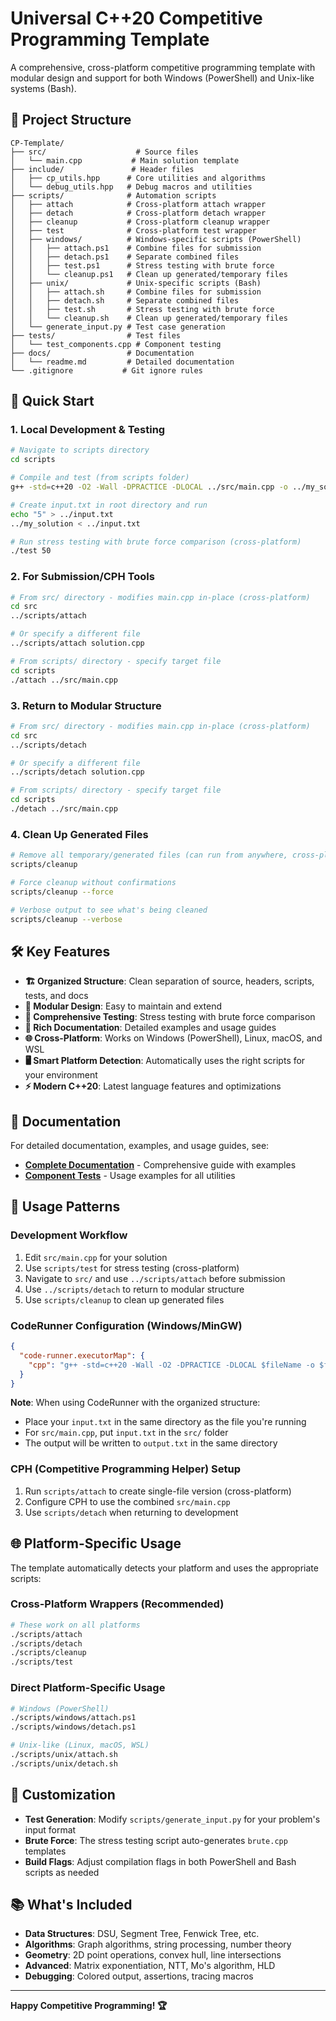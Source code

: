 # Universal C++20 Competitive Programming Template

A comprehensive, cross-platform competitive programming template with modular design and support for both Windows (PowerShell) and Unix-like systems (Bash).

## 📁 Project Structure

```
CP-Template/
├── src/                    # Source files
│   └── main.cpp           # Main solution template
├── include/               # Header files
│   ├── cp_utils.hpp      # Core utilities and algorithms
│   └── debug_utils.hpp   # Debug macros and utilities
├── scripts/              # Automation scripts
│   ├── attach            # Cross-platform attach wrapper
│   ├── detach            # Cross-platform detach wrapper
│   ├── cleanup           # Cross-platform cleanup wrapper
│   ├── test              # Cross-platform test wrapper
│   ├── windows/          # Windows-specific scripts (PowerShell)
│   │   ├── attach.ps1    # Combine files for submission
│   │   ├── detach.ps1    # Separate combined files
│   │   ├── test.ps1      # Stress testing with brute force
│   │   └── cleanup.ps1   # Clean up generated/temporary files
│   ├── unix/             # Unix-specific scripts (Bash)
│   │   ├── attach.sh     # Combine files for submission
│   │   ├── detach.sh     # Separate combined files
│   │   ├── test.sh       # Stress testing with brute force
│   │   └── cleanup.sh    # Clean up generated/temporary files
│   └── generate_input.py # Test case generation
├── tests/                # Test files
│   └── test_components.cpp # Component testing
├── docs/                 # Documentation
│   └── readme.md         # Detailed documentation
└── .gitignore           # Git ignore rules
```

## 🚀 Quick Start

### 1. **Local Development & Testing**

```bash
# Navigate to scripts directory
cd scripts

# Compile and test (from scripts folder)
g++ -std=c++20 -O2 -Wall -DPRACTICE -DLOCAL ../src/main.cpp -o ../my_solution

# Create input.txt in root directory and run
echo "5" > ../input.txt
../my_solution < ../input.txt

# Run stress testing with brute force comparison (cross-platform)
./test 50
```

### 2. **For Submission/CPH Tools**

```bash
# From src/ directory - modifies main.cpp in-place (cross-platform)
cd src
../scripts/attach

# Or specify a different file
../scripts/attach solution.cpp

# From scripts/ directory - specify target file
cd scripts
./attach ../src/main.cpp
```

### 3. **Return to Modular Structure**

```bash
# From src/ directory - modifies main.cpp in-place (cross-platform)
cd src
../scripts/detach

# Or specify a different file
../scripts/detach solution.cpp

# From scripts/ directory - specify target file
cd scripts
./detach ../src/main.cpp
```

### 4. **Clean Up Generated Files**

```bash
# Remove all temporary/generated files (can run from anywhere, cross-platform)
scripts/cleanup

# Force cleanup without confirmations
scripts/cleanup --force

# Verbose output to see what's being cleaned
scripts/cleanup --verbose
```

## 🛠️ Key Features

- **🏗️ Organized Structure**: Clean separation of source, headers, scripts, tests, and docs
- **🔧 Modular Design**: Easy to maintain and extend
- **🧪 Comprehensive Testing**: Stress testing with brute force comparison
- **📝 Rich Documentation**: Detailed examples and usage guides
- **🌐 Cross-Platform**: Works on Windows (PowerShell), Linux, macOS, and WSL
- **🖥️ Smart Platform Detection**: Automatically uses the right scripts for your environment
- **⚡ Modern C++20**: Latest language features and optimizations

## 📖 Documentation

For detailed documentation, examples, and usage guides, see:

- **[Complete Documentation](docs/readme.md)** - Comprehensive guide with examples
- **[Component Tests](tests/test_components.cpp)** - Usage examples for all utilities

## 🎯 Usage Patterns

### **Development Workflow**

1. Edit `src/main.cpp` for your solution
2. Use `scripts/test` for stress testing (cross-platform)
3. Navigate to `src/` and use `../scripts/attach` before submission
4. Use `../scripts/detach` to return to modular structure
5. Use `scripts/cleanup` to clean up generated files

### **CodeRunner Configuration (Windows/MinGW)**

```json
{
  "code-runner.executorMap": {
    "cpp": "g++ -std=c++20 -Wall -O2 -DPRACTICE -DLOCAL $fileName -o $fileNameWithoutExt.exe; if ($?) { Get-Content input.txt | ./$fileNameWithoutExt.exe > output.txt }"
  }
}
```

**Note**: When using CodeRunner with the organized structure:

- Place your `input.txt` in the same directory as the file you're running
- For `src/main.cpp`, put `input.txt` in the `src/` folder
- The output will be written to `output.txt` in the same directory

### **CPH (Competitive Programming Helper) Setup**

1. Run `scripts/attach` to create single-file version (cross-platform)
2. Configure CPH to use the combined `src/main.cpp`
3. Use `scripts/detach` when returning to development

## 🌐 Platform-Specific Usage

The template automatically detects your platform and uses the appropriate scripts:

### **Cross-Platform Wrappers** (Recommended)

```bash
# These work on all platforms
./scripts/attach
./scripts/detach
./scripts/cleanup
./scripts/test
```

### **Direct Platform-Specific Usage**

```bash
# Windows (PowerShell)
./scripts/windows/attach.ps1
./scripts/windows/detach.ps1

# Unix-like (Linux, macOS, WSL)
./scripts/unix/attach.sh
./scripts/unix/detach.sh
```

## 🔧 Customization

- **Test Generation**: Modify `scripts/generate_input.py` for your problem's input format
- **Brute Force**: The stress testing script auto-generates `brute.cpp` templates
- **Build Flags**: Adjust compilation flags in both PowerShell and Bash scripts as needed

## 📚 What's Included

- **Data Structures**: DSU, Segment Tree, Fenwick Tree, etc.
- **Algorithms**: Graph algorithms, string processing, number theory
- **Geometry**: 2D point operations, convex hull, line intersections
- **Advanced**: Matrix exponentiation, NTT, Mo's algorithm, HLD
- **Debugging**: Colored output, assertions, tracing macros

---

**Happy Competitive Programming! 🏆**
